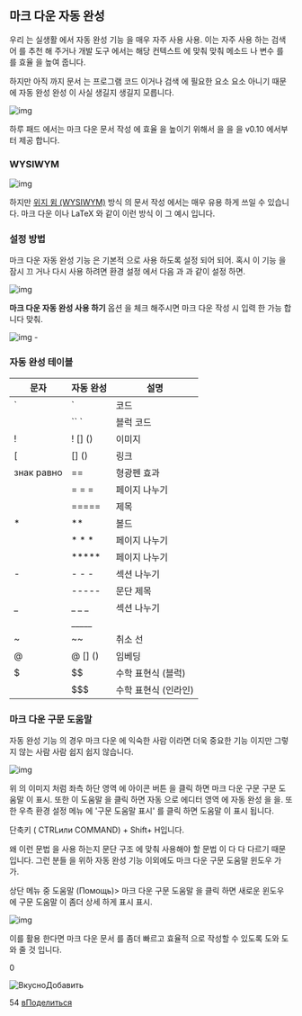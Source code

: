 ## 마크 다운 자동 완성

우리 는 실생활 에서 자동 완성 기능 을 매우 자주 사용 사용. 이는 자주 사용 하는 검색어 를 추천 해 주거나 개발 도구 에서는 해당 컨텍스트 에 맞춰 맞춰 메소드 나 변수 를 를 효율 을 높여 줍니다.

하지만 아직 까지 문서 는 프로그램 코드 이거나 검색 에 필요한 요소 요소 아니기 때문에 자동 완성 완성 이 사실 생길지 생길지 모릅니다.

![img](http://pad.haroopress.com/docs/ko/markdown-autocompletion/images/001.png)

하루 패드 에서는 마크 다운 문서 작성 에 효율 을 높이기 위해서 을 을 을 v0.10 에서부터 제공 합니다.

### WYSIWYM

![img](http://upload.wikimedia.org/wikipedia/commons/thumb/f/f4/ViewsIceBurg.jpg/800px-ViewsIceBurg.jpg)

하지만 [위지 윔 (WYSIWYM)](http://en.wikipedia.org/wiki/WYSIWYM) 방식 의 문서 작성 에서는 매우 유용 하게 쓰일 수 있습니다. 마크 다운 이나 LaTeX 와 같이 이런 방식 이 그 예시 입니다.

### 설정 방법

마크 다운 자동 완성 기능 은 기본적 으로 사용 하도록 설정 되어 되어. 혹시 이 기능 을 잠시 끄 거나 다시 사용 하려면 환경 설정 에서 다음 과 과 같이 설정 하면.

![img](http://pad.haroopress.com/docs/ko/markdown-autocompletion/images/002.png)

**마크 다운 자동 완성 사용 하기** 옵션 을 체크 해주시면 마크 다운 작성 시 입력 한 가능 합니다 맞춰.

![img](http://pad.haroopress.com/docs/ko/markdown-autocompletion/images/003.gif)
\-

### 자동 완성 테이블

| 문자         | 자동 완성   | 설명           |
| ---------- | ------- | ------------ |
| `          | `       | 코드           |
|            | `` `    | 블럭 코드        |
| !          | ! [] () | 이미지          |
| [          | [] ()   | 링크           |
| знак равно | ==      | 형광펜 효과       |
|            | = = =   | 페이지 나누기      |
|            | =====   | 제목           |
| *          | **      | 볼드           |
|            | * * *   | 페이지 나누기      |
|            | *****   | 페이지 나누기      |
| -          | - - -   | 섹션 나누기       |
|            | -----   | 문단 제목        |
| _          | _ _ _   | 섹션 나누기       |
|            | _____   |              |
| ~          | ~~      | 취소 선         |
| @          | @ [] () | 임베딩          |
| $          | $$      | 수학 표현식 (블럭)  |
|            | $$$     | 수학 표현식 (인라인) |

### 마크 다운 구문 도움말

자동 완성 기능 의 경우 마크 다운 에 익숙한 사람 이라면 더욱 중요한 기능 이지만 그렇지 않는 사람 사람 쉽지 쉽지 않습니다.

![img](http://pad.haroopress.com/docs/ko/markdown-autocompletion/images/005.png)

위 의 이미지 처럼 좌측 하단 영역 에 아이콘 버튼 을 클릭 하면 마크 다운 구문 구문 도움말 이 표시. 또한 이 도움말 을 클릭 하면 자동 으로 에디터 영역 에 자동 완성 을 을. 또한 우측 환경 설정 메뉴 에 '구문 도움말 표시' 를 클릭 하면 도움말 이 표시 됩니다.

단축키 ( CTRLили COMMAND) + Shift+ H입니다.

왜 이런 문법 을 사용 하는지 문단 구조 에 맞춰 사용해야 할 문법 이 다 다 다르기 때문 입니다. 그런 분들 을 위하 자동 완성 기능 이외에도 마크 다운 구문 도움말 윈도우 가 가.

상단 메뉴 중 도움말 (Помощь)> 마크 다운 구문 도움말 을 클릭 하면 새로운 윈도우 에 구문 도움말 이 좀더 상세 하게 표시 표시.

![img](http://pad.haroopress.com/docs/ko/markdown-autocompletion/images/004.png)

이를 활용 한다면 마크 다운 문서 를 좀더 빠르고 효율적 으로 작성할 수 있도록 도와 도와 줄 것 입니다.

0

![Вкусно](http://www.delicious.com/static/img/delicious.small.gif)Добавить

54
[вПоделиться](javascript:void(0);)